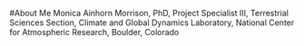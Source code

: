 #About Me
Monica Ainhorn Morrison, PhD, Project Specialist III, Terrestrial Sciences Section, Climate and Global Dynamics Laboratory, National Center for Atmospheric Research, Boulder, Colorado
